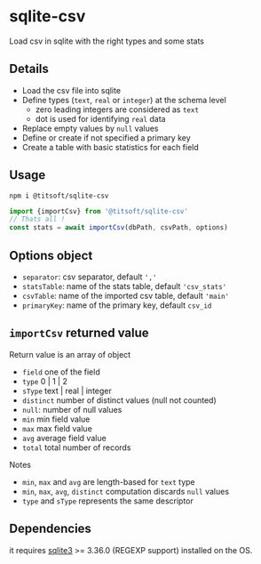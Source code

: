 # sqlite-csv
Load csv in sqlite with the right types and some stats

## Details
- Load the csv file into sqlite
- Define types (`text`, `real` or `integer`) at the schema level
  - zero leading integers are considered as `text`
  - dot is used for identifying  `real` data
- Replace empty values by `null` values
- Define or create if not specified a primary key
- Create a table with basic statistics for each field

## Usage
`npm i @titsoft/sqlite-csv`
```javascript
import {importCsv} from '@titsoft/sqlite-csv'
// Thats all !
const stats = await importCsv(dbPath, csvPath, options)

```
## Options object
- `separator`:  csv separator, default `','`
- `statsTable`: name of the stats table, default `'csv_stats'`
- `csvTable`: name of the imported csv table, default `'main'`
- `primaryKey`: name of the primary key, default `csv_id`
    
## `importCsv` returned value
Return value is an array of object
- `field`  one of the field
- `type` 0 | 1 | 2
- `sType` text | real | integer
- `distinct` number of distinct values (null not counted)
- `null`: number of null values
- `min` min field value
- `max` max field value
- `avg` average field value
- `total` total number of records

Notes
- `min`, `max` and `avg` are length-based for `text` type
- `min`, `max`, `avg`, `distinct` computation discards `null` values
- `type` and `sType` represents the same descriptor

## Dependencies
it requires [sqlite3](https://www.sqlite.org/download.html) >= 3.36.0  (REGEXP support) installed on the OS.



